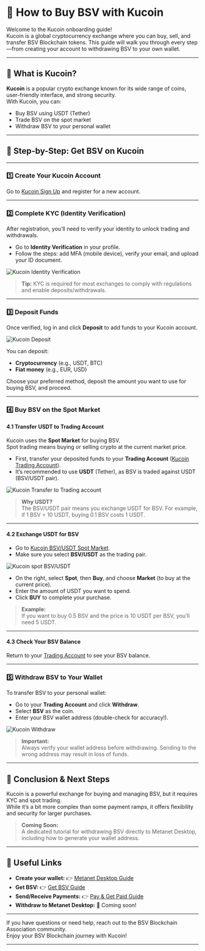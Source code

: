 # 🏦 How to Buy BSV with Kucoin

Welcome to the Kucoin onboarding guide!  
Kucoin is a global cryptocurrency exchange where you can buy, sell, and transfer BSV Blockchain tokens. This guide will walk you through every step—from creating your account to withdrawing BSV to your own wallet.

---

## 🌟 What is Kucoin?

**Kucoin** is a popular crypto exchange known for its wide range of coins, user-friendly interface, and strong security.  
With Kucoin, you can:

- Buy BSV using USDT (Tether)
- Trade BSV on the spot market
- Withdraw BSV to your personal wallet

---

## 📝 Step-by-Step: Get BSV on Kucoin

---

### 1️⃣ Create Your Kucoin Account

Go to [Kucoin Sign Up](https://www.kucoin.com/ucenter/signin?backUrl=https%3A%2F%2Fwww.kucoin.com%2F) and register for a new account.

---

### 2️⃣ Complete KYC (Identity Verification)

After registration, you’ll need to verify your identity to unlock trading and withdrawals.

- Go to **Identity Verification** in your profile.
- Follow the steps: add MFA (mobile device), verify your email, and upload your ID document.

![Kucoin Identity Verification](../../../assets/onboardings/get-bsv/kucoin/kucoin-kyc.png)

> **Tip:** KYC is required for most exchanges to comply with regulations and enable deposits/withdrawals.

---

### 3️⃣ Deposit Funds

Once verified, log in and click **Deposit** to add funds to your Kucoin account.

![Kucoin Deposit](../../../assets/onboardings/get-bsv/kucoin/kucoin-deposit.png)

You can deposit:
- **Cryptocurrency** (e.g., USDT, BTC)
- **Fiat money** (e.g., EUR, USD)

Choose your preferred method, deposit the amount you want to use for buying BSV, and proceed.

---

### 4️⃣ Buy BSV on the Spot Market

#### 4.1 Transfer USDT to Trading Account

Kucoin uses the **Spot Market** for buying BSV.  
Spot trading means buying or selling crypto at the current market price.

- First, transfer your deposited funds to your **Trading Account** ([Kucoin Trading Account](https://www.kucoin.com/assets/trade-account)).
- It’s recommended to use **USDT** (Tether), as BSV is traded against USDT (BSV/USDT pair).

![Kucoin Transfer to Trading account](../../../assets/onboardings/get-bsv/kucoin/kucoin-trade-transfer.png)

> **Why USDT?**  
> The BSV/USDT pair means you exchange USDT for BSV. For example, if 1 BSV = 10 USDT, buying 0.1 BSV costs 1 USDT.

---

#### 4.2 Exchange USDT for BSV

- Go to [Kucoin BSV/USDT Spot Market](https://www.kucoin.com/trade/BCHSV-USDT).
- Make sure you select **BSV/USDT** as the trading pair.

![Kucoin spot BSV/USDT](../../../assets/onboardings/get-bsv/kucoin/kucoin-spot.png)

- On the right, select **Spot**, then **Buy**, and choose **Market** (to buy at the current price).
- Enter the amount of USDT you want to spend.
- Click **BUY** to complete your purchase.

> **Example:**  
> If you want to buy 0.5 BSV and the price is 10 USDT per BSV, you’ll need 5 USDT.

---

#### 4.3 Check Your BSV Balance

Return to your [Trading Account](https://www.kucoin.com/assets/trade-account) to see your BSV balance.

---

### 5️⃣ Withdraw BSV to Your Wallet

To transfer BSV to your personal wallet:

- Go to your **Trading Account** and click **Withdraw**.
- Select **BSV** as the coin.
- Enter your BSV wallet address (double-check for accuracy!).

![Kucoin Withdraw](../../../assets/onboardings/get-bsv/kucoin/kucoin-withdraw.png)

> **Important:**  
> Always verify your wallet address before withdrawing. Sending to the wrong address may result in loss of funds.

---

## 🎯 Conclusion & Next Steps

Kucoin is a powerful exchange for buying and managing BSV, but it requires KYC and spot trading.  
While it’s a bit more complex than some payment ramps, it offers flexibility and security for larger purchases.

> **Coming Soon:**  
> A dedicated tutorial for withdrawing BSV directly to Metanet Desktop, including how to generate your wallet address.

---

## 🔗 Useful Links

- **Create your wallet:** 👉 [Metanet Desktop Guide](../metanet-desktop-mainnet.md)
- **Get BSV:** 👉 [Get BSV Guide](README.md)
- **Send/Receive Payments:** 👉 [Pay & Get Paid Guide](../pay-and-paid.md)
- **Withdraw to Metanet Desktop:** 🚧 Coming soon!

---

If you have questions or need help, reach out to the BSV Blockchain Association community.  
Enjoy your BSV Blockchain journey with Kucoin!

---

